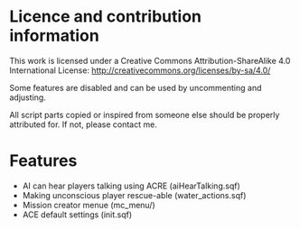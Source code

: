 
Licence and contribution information
====================================

This work is licensed under a Creative Commons Attribution-ShareAlike 4.0 International License: http://creativecommons.org/licenses/by-sa/4.0/

Some features are disabled and can be used by uncommenting and adjusting.

All script parts copied or inspired from someone else should be properly attributed for. If not, please contact me.

Features
========
 * AI can hear players talking using ACRE (aiHearTalking.sqf)
 * Making unconscious player rescue-able (water_actions.sqf)
 * Mission creator menue (mc_menu/)
 * ACE default settings (init.sqf)